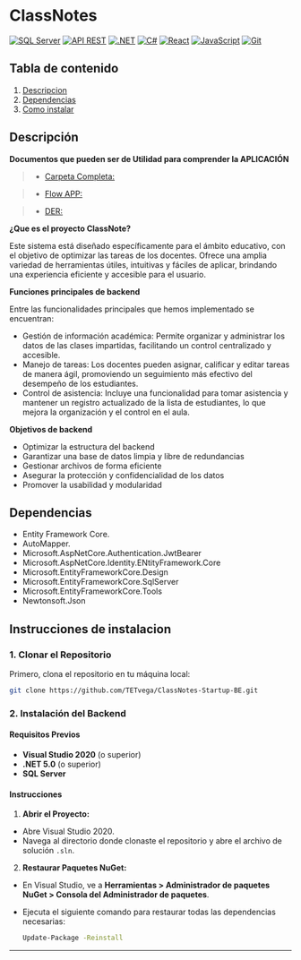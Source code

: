 # ClassNotes

[![SQL Server](https://img.shields.io/badge/%20SQL%20Server-Implemented-brightgreen)](https://www.microsoft.com/en-us/sql-server)
[![API REST](https://img.shields.io/badge/API%20REST-Implemented-orange)](https://restfulapi.net/)
[![.NET](https://img.shields.io/badge/.NET-Framework-blue)](https://dotnet.microsoft.com/)
[![C#](https://img.shields.io/badge/C%23-Language-blue)](https://learn.microsoft.com/en-us/dotnet/csharp/)
[![React](https://img.shields.io/badge/React-Framework-blue)](https://reactjs.org/)
[![JavaScript](https://img.shields.io/badge/JavaScript-Language-yellow)](https://developer.mozilla.org/en-US/docs/Web/JavaScript)
[![Git](https://img.shields.io/badge/Git-Version%20Control-red)](https://git-scm.com/)

## Tabla de contenido

1. [Descripcion](#descripcion)
3. [Dependencias](#dependencias)
4. [Como instalar](#instrucciones-de-instalacion)

## Descripción

**Documentos que pueden ser de Utilidad para comprender la APLICACIÓN**
> - [Carpeta Completa:](https://drive.google.com/drive/folders/1kPBFMYXlIRq8aMxl9twHtC5yoGz2SAsU?usp=sharing)

> - [Flow APP:](#)

> - [DER:](https://drive.google.com/file/d/1l-2s2lGYKF2_S9rv7Xj0SdmgdOzKV0xX/view?usp=sharing)

**¿Que es el proyecto ClassNote?**

Este sistema está diseñado específicamente para el ámbito educativo, con el objetivo de optimizar las tareas de los docentes. Ofrece una amplia variedad de herramientas útiles, intuitivas y fáciles de aplicar, brindando una experiencia eficiente y accesible para el usuario.

**Funciones principales de backend**

Entre las funcionalidades principales que hemos implementado se encuentran:

* Gestión de información académica: Permite organizar y administrar los datos de las clases impartidas, facilitando un control centralizado y accesible.
* Manejo de tareas: Los docentes pueden asignar, calificar y editar tareas de manera ágil, promoviendo un seguimiento más efectivo del desempeño de los estudiantes.
* Control de asistencia: Incluye una funcionalidad para tomar asistencia y mantener un registro actualizado de la lista de estudiantes, lo que mejora la organización y el control en el aula.

**Objetivos de backend**

* Optimizar la estructura del backend
* Garantizar una base de datos limpia y libre de redundancias
* Gestionar archivos de forma eficiente
* Asegurar la protección y confidencialidad de los datos
* Promover la usabilidad y modularidad

## Dependencias

 * Entity Framework Core.
 * AutoMapper.
 * Microsoft.AspNetCore.Authentication.JwtBearer
 * Microsoft.AspNetCore.Identity.ENtityFramework.Core
 * Microsoft.EntityFrameworkCore.Design
 * Microsoft.EntityFrameworkCore.SqlServer
 * Microsoft.EntityFrameworkCore.Tools
 * Newtonsoft.Json

## Instrucciones de instalacion

### 1. Clonar el Repositorio

Primero, clona el repositorio en tu máquina local:

```bash
git clone https://github.com/TETvega/ClassNotes-Startup-BE.git
```
### 2. Instalación del Backend

#### Requisitos Previos

- **Visual Studio 2020** (o superior)
- **.NET 5.0** (o superior)
- **SQL Server**

#### Instrucciones

1. **Abrir el Proyecto:**

- Abre Visual Studio 2020.
- Navega al directorio donde clonaste el repositorio y abre el archivo de solución `.sln`.

2. **Restaurar Paquetes NuGet:**

- En Visual Studio, ve a **Herramientas > Administrador de paquetes NuGet > Consola del Administrador de paquetes**.
- Ejecuta el siguiente comando para restaurar todas las dependencias necesarias:


     ```bash
     Update-Package -Reinstall
     ```
***






